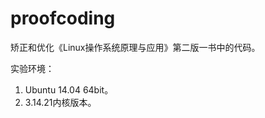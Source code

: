 proofcoding
===========

矫正和优化《Linux操作系统原理与应用》第二版一书中的代码。

实验环境：
1. Ubuntu 14.04 64bit。　　
2. 3.14.21内核版本。
